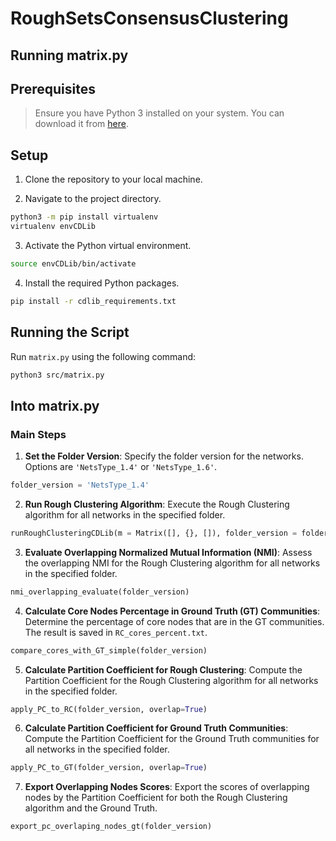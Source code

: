 # RoughSetsConsensusClustering

## Running matrix.py

## Prerequisites

> Ensure you have Python 3 installed on your system. You can download it from [here](https://www.python.org/downloads/).

## Setup

1. Clone the repository to your local machine.

2. Navigate to the project directory.

```sh
python3 -m pip install virtualenv
virtualenv envCDLib
```

3. Activate the Python virtual environment.

```sh
source envCDLib/bin/activate
```

4. Install the required Python packages.

```sh
pip install -r cdlib_requirements.txt
```

## Running the Script

Run `matrix.py` using the following command:

```sh
python3 src/matrix.py
```

## Into matrix.py

### Main Steps

1. **Set the Folder Version**: Specify the folder version for the networks. Options are `'NetsType_1.4'` or `'NetsType_1.6'`.

```python
folder_version = 'NetsType_1.4'
```

2. **Run Rough Clustering Algorithm**: Execute the Rough Clustering algorithm for all networks in the specified folder.

```python
runRoughClusteringCDLib(m = Matrix([], {}, []), folder_version = folder_version, gamma=0.8)
```

3. **Evaluate Overlapping Normalized Mutual Information (NMI)**: Assess the overlapping NMI for the Rough Clustering algorithm for all networks in the specified folder.

```python
nmi_overlapping_evaluate(folder_version)
```

4. **Calculate Core Nodes Percentage in Ground Truth (GT) Communities**: Determine the percentage of core nodes that are in the GT communities. The result is saved in `RC_cores_percent.txt`.

```python
compare_cores_with_GT_simple(folder_version)
```

5. **Calculate Partition Coefficient for Rough Clustering**: Compute the Partition Coefficient for the Rough Clustering algorithm for all networks in the specified folder.

```python
apply_PC_to_RC(folder_version, overlap=True)
```

6. **Calculate Partition Coefficient for Ground Truth Communities**: Compute the Partition Coefficient for the Ground Truth communities for all networks in the specified folder.

```python
apply_PC_to_GT(folder_version, overlap=True)
```

7. **Export Overlapping Nodes Scores**: Export the scores of overlapping nodes by the Partition Coefficient for both the Rough Clustering algorithm and the Ground Truth.

```python
export_pc_overlaping_nodes_gt(folder_version)
```
